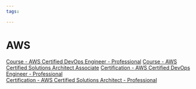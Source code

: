 ```yaml
---
tags:

---
```

# AWS

[Course - AWS Certified DevOps Engineer - Professional](https://learning.oreilly.com/course/aws-certified-devops/9781836207634/)
[Course - AWS Certified Solutions Architect Associate](https://learning.oreilly.com/course/aws-certified-solutions/9780138057374/)
[Certification - AWS Certified DevOps Engineer - Professional](https://aws.amazon.com/certification/certified-devops-engineer-professional/?ch=sec&sec=rmg&d=1)  
[Certification - AWS Certified Solutions Architect - Professional](https://aws.amazon.com/certification/certified-solutions-architect-professional/?ch=sec&sec=rmg&d=1)  
